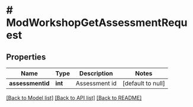 # # ModWorkshopGetAssessmentRequest

## Properties

Name | Type | Description | Notes
------------ | ------------- | ------------- | -------------
**assessmentid** | **int** | Assessment id | [default to null]

[[Back to Model list]](../../README.md#models) [[Back to API list]](../../README.md#endpoints) [[Back to README]](../../README.md)
